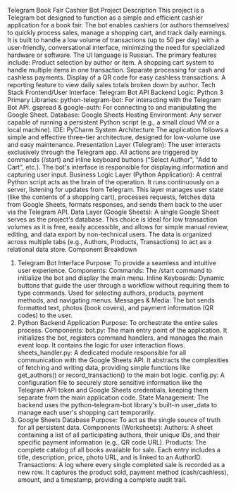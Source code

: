 Telegram Book Fair Cashier Bot
Project Description
This project is a Telegram bot designed to function as a simple and efficient cashier application for a book fair. The bot enables cashiers (or authors themselves) to quickly process sales, manage a shopping cart, and track daily earnings. It is built to handle a low volume of transactions (up to 50 per day) with a user-friendly, conversational interface, minimizing the need for specialized hardware or software. The UI language is Russian.
The primary features include:
Product selection by author or item.
A shopping cart system to handle multiple items in one transaction.
Separate processing for cash and cashless payments.
Display of a QR code for easy cashless transactions.
A reporting feature to view daily sales totals broken down by author.
Tech Stack
Frontend/User Interface: Telegram Bot API
Backend Logic: Python 3
Primary Libraries:
python-telegram-bot: For interacting with the Telegram Bot API.
gspread & google-auth: For connecting to and manipulating the Google Sheet.
Database: Google Sheets
Hosting Environment: Any server capable of running a persistent Python script (e.g., a small cloud VM or a local machine).
IDE: PyCharm
System Architecture
The application follows a simple and effective three-tier architecture, designed for low-volume use and easy maintenance.
Presentation Layer (Telegram): The user interacts exclusively through the Telegram app. All actions are triggered by commands (/start) and inline keyboard buttons ("Select Author", "Add to Cart", etc.). The bot's interface is responsible for displaying information and capturing user input.
Business Logic Layer (Python Application): A central Python script acts as the brain of the operation. It runs continuously on a server, listening for updates from Telegram. This layer manages user state (like the contents of a shopping cart), processes requests, fetches data from Google Sheets, formats responses, and sends them back to the user via the Telegram API.
Data Layer (Google Sheets): A single Google Sheet serves as the project's database. This choice is ideal for low transaction volumes as it is free, easily accessible, and allows for simple manual review, editing, and data export by non-technical users. The data is organized across multiple tabs (e.g., Authors, Products, Transactions) to act as a relational data store.
Component Breakdown
1. Telegram Bot Interface
Purpose: To provide a seamless and intuitive user experience.
Components:
Commands: The /start command to initialize the bot and display the main menu.
Inline Keyboards: Dynamic buttons that guide the user through a workflow without requiring them to type commands. Used for selecting authors, products, payment methods, and navigating menus.
Messages & Media: The bot sends formatted text, photos (book covers), and payment information (QR codes) to the user.
2. Python Backend Application
Purpose: To orchestrate the entire sales process.
Components:
bot.py: The main entry point of the application. It initializes the bot, registers command handlers, and manages the main event loop. It contains the logic for user interaction flows.
sheets_handler.py: A dedicated module responsible for all communication with the Google Sheets API. It abstracts the complexities of fetching and writing data, providing simple functions like get_authors() or record_transaction() to the main bot logic.
config.py: A configuration file to securely store sensitive information like the Telegram API token and Google Sheets credentials, keeping them separate from the main application code.
State Management: The backend uses the python-telegram-bot library's built-in user_data to manage each user's shopping cart temporarily.
3. Google Sheets Database
Purpose: To act as the single source of truth for all persistent data.
Components (Worksheets):
Authors: A sheet containing a list of all participating authors, their unique IDs, and their specific payment information (e.g., QR code URL).
Products: The complete catalog of all books available for sale. Each entry includes a title, description, price, photo URL, and is linked to an AuthorID.
Transactions: A log where every single completed sale is recorded as a new row. It captures the product sold, payment method (cash/cashless), amount, and a timestamp, providing a complete audit trail.